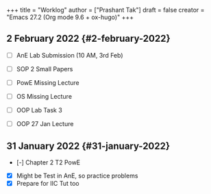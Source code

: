 +++
title = "Worklog"
author = ["Prashant Tak"]
draft = false
creator = "Emacs 27.2 (Org mode 9.6 + ox-hugo)"
+++

## 2 February 2022 {#2-february-2022}

-   [ ] AnE Lab Submission (10 AM, 3rd Feb)
-   [ ] SOP 2 Small Papers
-   [ ] PowE Missing Lecture
-   [ ] OS Missing Lecture
-   [ ] OOP Lab Task 3
-   [ ] OOP 27 Jan Lecture


## 31 January 2022 {#31-january-2022}

-   [-] Chapter 2 T2 PowE
-   [X] Might be Test in AnE, so practice problems
-   [X] Prepare for IIC Tut too
